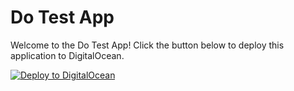 # Do Test App

Welcome to the Do Test App! Click the button below to deploy this application to DigitalOcean.

[![Deploy to DigitalOcean](https://www.deploytodo.com/do-btn-blue.svg)](https://cloud.digitalocean.com/apps/new?repo=https%3A%2F%2Fgithub.com%2FLumiwealth-Strategies%2Fdo_test&branch=main&spec=.do%2Fdeploy.template.yaml)
